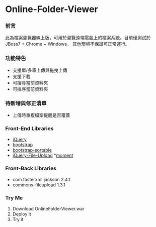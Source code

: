 Online-Folder-Viewer
====================
### 前言
此為檔案瀏覽器線上版，可用於瀏覽遠端電腦上的檔案系統。目前僅測試於JBoss7 + Chrome + Windows， 其他環境不保證可正常運行。

### 功能特色
* 支援單/多筆上傳與拖曳上傳
* 支援下載
* 可搜尋當前資料夾
* 可排序當前資料夾

### 待新增與修正清單
* 上傳時重複檔案提醒是否覆蓋

### Front-End Libraries
* [jQuery](https://github.com/jquery/jquery)
* [bootstrap](https://github.com/twbs/bootstrap)
* [bootstrap-sortable](https://github.com/drvic10k/bootstrap-sortable)
* [jQuery-File-Upload](https://github.com/blueimp/jQuery-File-Upload/tree/master/js)
*[moment](https://github.com/moment/moment)
 
### Front-Back Libraries
* com.fasterxml.jackson 2.4.1
* commons-fileupload 1.3.1

### Try Me
1. Download OnlineFolderViewer.war
2. Deploy it 
3. Try it